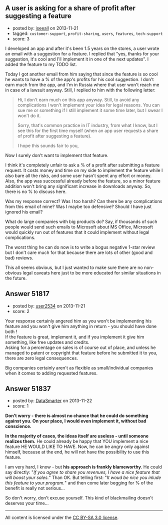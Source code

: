 ## A user is asking for a share of profit after suggesting a feature

- posted by: [iseeall](https://stackexchange.com/users/-1/29745-iseeall) on 2013-11-21
- tagged: `customer-support`, `profit-sharing`, `users`, `features`, `tech-support`
- score: 3

<p>I developed an app and after it's been 1.5 years on the stores, a user wrote an email with a suggestion for a feature. I replied that "yes, thanks for your suggestion, it's cool and I'll implement it in one of the next updates". I added the feature to my TODO list.</p>

<p>Today I got another email from him saying that since the feature is so cool he wants to have a % of the app's profits for his cool suggestion. I don't earn much from the app, and I'm in Russia where that user won't reach me in case of a lawsuit anyway. Still, I replied to him with the following letter:</p>

<blockquote>
  <p>Hi, I don't earn much on this app anyway.
  Still, to avoid any complications I won't implement your idea for legal reasons.
  You can sue me or something if I still implement it some time later, but I swear I won't do it.</p>
  
  <p>Sorry, that's common practice in IT industry, from what I know, but I see this for the first time myself (when an app user requests a share of profit after suggesting a feature).</p>
  
  <p>I hope this sounds fair to you,</p>
</blockquote>

<p>Now I surely don't want to implement that feature. </p>

<p>I think it's completely unfair to ask a % of a profit after submitting a feature request. It costs money and time on my side to implement the feature while I also bare all the risks, and some user hasn't spent any effort or money. Also, the app was successful already before the feature, so a minor feature addition won't bring any significant increase in downloads anyway. So, there is no % to discuss here.</p>

<p>Was my response correct? Was I too harsh? Can there be any complications from this email of mine? Was I maybe too defensive? Should I have just ignored his email? </p>

<p>What do large companies with big products do? Say, if thousands of such people would send such emails to Microsoft about MS Office, Microsoft would quickly run out of features that it could implement without legal complications.</p>

<p>The worst thing he can do now is to write a bogus negative 1-star review but I don't care much for that because there are lots of other (good and bad) reviews.</p>

<p>This all seems obvious, but I just wanted to make sure there are no non-obvious legal caveats here just to be more educated for similar situations in the future.</p>



## Answer 51817

- posted by: [user2534](https://stackexchange.com/users/-1/11390-user2534) on 2013-11-21
- score: 2

<p>Your response certainly angered him as you won't be implementing his feature and you won't give him anything in return - you should have done both !<br>
If the feature is great, implement it, and if you implement it give him something, like free updates and credits.<br>
Asking for a percentage on sales is of course out of place, and unless he managed to patent or copyright that feature before he submitted it to you, there are zero legal consequences.</p>

<p>Big companies certainly aren't as flexible as small/individual companies when it comes to adding requested features.</p>



## Answer 51837

- posted by: [DataSmarter](https://stackexchange.com/users/-1/27274-datasmarter) on 2013-11-22
- score: 1

<p><strong>Don't worry - there is almost no chance that he could do something against you.
On your place, I would even implement it, without bad conscience.</strong></p>

<p><strong>In the majority of cases, the ideas itself are useless - until someone realizes them.</strong> He could already be happy that YOU implement a nice feature HE WOULD LIKE TO HAVE. Now, he can be angry only against himself, because at the end, he will not have the possibility to use this feature.</p>

<p>I am very hard, I know - but <strong>his approach is frankly blameworthy</strong>. He could say directly: "<em>If you agree to share you revenues, I have a nice feature that will boost your sales.</em>" Than OK. But telling first: "<em>It woud be nice you inlude this feature to your program.</em>" and then come later begging for % of the benefit is really not serious...</p>

<p>So don't worry, don't excuse yourself. This kind of blackmailing doesn't deserves your time... </p>




---

All content is licensed under the [CC BY-SA 3.0 license](https://creativecommons.org/licenses/by-sa/3.0/).
